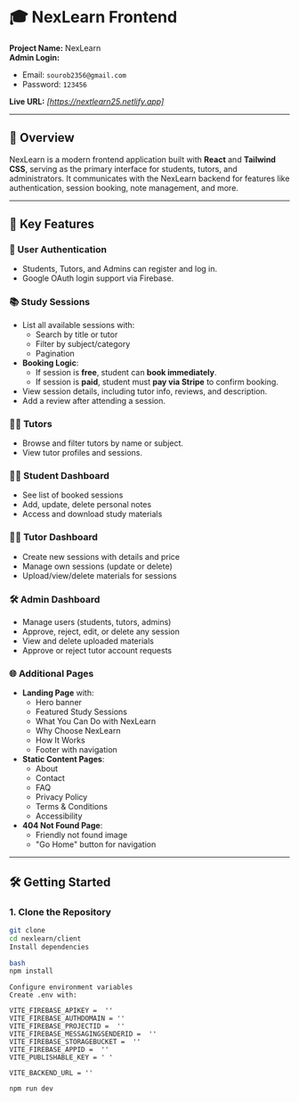 # 🎓 NexLearn Frontend

**Project Name:** NexLearn  
**Admin Login:**  
- Email: `sourob2356@gmail.com`  
- Password: `123456`  

**Live URL:** _[https://nextlearn25.netlify.app]_

---

## 🌟 Overview

NexLearn is a modern frontend application built with **React** and **Tailwind CSS**, serving as the primary interface for students, tutors, and administrators. It communicates with the NexLearn backend for features like authentication, session booking, note management, and more.

---

## 🚀 Key Features

### 🔐 User Authentication
- Students, Tutors, and Admins can register and log in.
- Google OAuth login support via Firebase.

### 📚 Study Sessions
- List all available sessions with:
  - Search by title or tutor
  - Filter by subject/category
  - Pagination
- **Booking Logic**:
  - If session is **free**, student can **book immediately**.
  - If session is **paid**, student must **pay via Stripe** to confirm booking.
- View session details, including tutor info, reviews, and description.
- Add a review after attending a session.

### 👨‍🏫 Tutors
- Browse and filter tutors by name or subject.
- View tutor profiles and sessions.

### 🧑‍🎓 Student Dashboard
- See list of booked sessions
- Add, update, delete personal notes
- Access and download study materials

### 🧑‍🏫 Tutor Dashboard
- Create new sessions with details and price
- Manage own sessions (update or delete)
- Upload/view/delete materials for sessions

### 🛠️ Admin Dashboard
- Manage users (students, tutors, admins)
- Approve, reject, edit, or delete any session
- View and delete uploaded materials
- Approve or reject tutor account requests

### 🌐 Additional Pages
- **Landing Page** with:
  - Hero banner
  - Featured Study Sessions
  - What You Can Do with NexLearn
  - Why Choose NexLearn
  - How It Works
  - Footer with navigation
- **Static Content Pages**:
  - About
  - Contact
  - FAQ
  - Privacy Policy
  - Terms & Conditions
  - Accessibility
- **404 Not Found Page**:
  - Friendly not found image
  - "Go Home" button for navigation

---

## 🛠️ Getting Started

### 1. Clone the Repository
```bash
git clone 
cd nexlearn/client
Install dependencies

bash
npm install
```
```env
Configure environment variables
Create .env with:

VITE_FIREBASE_APIKEY =  ''
VITE_FIREBASE_AUTHDOMAIN = '' 
VITE_FIREBASE_PROJECTID =  ''
VITE_FIREBASE_MESSAGINGSENDERID =  ''
VITE_FIREBASE_STORAGEBUCKET =  ''
VITE_FIREBASE_APPID =  ''
VITE_PUBLISHABLE_KEY = ' '

VITE_BACKEND_URL = ''
```

```bash
npm run dev
```


